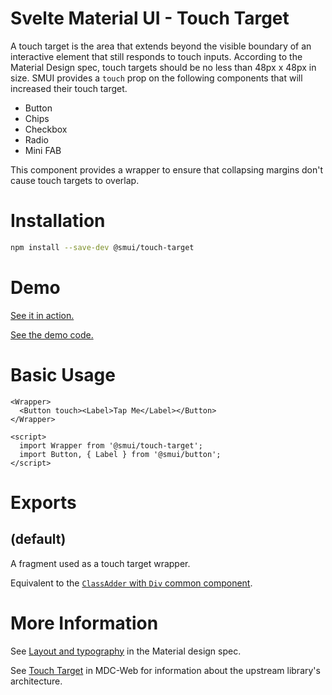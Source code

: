 # Svelte Material UI - Touch Target

A touch target is the area that extends beyond the visible boundary of an interactive element that still responds to touch inputs. According to the Material Design spec, touch targets should be no less than 48px x 48px in size. SMUI provides a `touch` prop on the following components that will increased their touch target.

- Button
- Chips
- Checkbox
- Radio
- Mini FAB

This component provides a wrapper to ensure that collapsing margins don't cause touch targets to overlap.

# Installation

```sh
npm install --save-dev @smui/touch-target
```

# Demo

[See it in action.](https://sveltematerialui.com/demo/touch-target)

[See the demo code.](https://github.com/hperrin/svelte-material-ui/blob/master/site/src/routes/demo/touch-target/)

# Basic Usage

```svelte
<Wrapper>
  <Button touch><Label>Tap Me</Label></Button>
</Wrapper>

<script>
  import Wrapper from '@smui/touch-target';
  import Button, { Label } from '@smui/button';
</script>
```

# Exports

## (default)

A fragment used as a touch target wrapper.

Equivalent to the [`ClassAdder` with `Div` common component](https://github.com/hperrin/svelte-material-ui/blob/master/packages/common/README.md#classaddersvelte).

# More Information

See [Layout and typography](https://material.io/design/usability/accessibility.html#layout-and-typography) in the Material design spec.

See [Touch Target](https://github.com/material-components/material-components-web/tree/v10.0.0/packages/mdc-touch-target) in MDC-Web for information about the upstream library's architecture.
